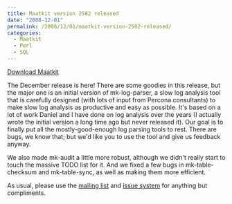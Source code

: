 ```yaml
---
title: Maatkit version 2582 released
date: "2008-12-01"
permalink: /2008/12/01/maatkit-version-2582-released/
categories:
  - Maatkit
  - Perl
  - SQL
---
```

<p class="download">
  <a href="http://code.google.com/p/maatkit/">Download Maatkit</a>
</p>

The December release is here! There are some goodies in this release, but the major one is an initial version of mk-log-parser, a slow log analysis tool that is carefully designed (with lots of input from Percona consultants) to make slow log analysis as productive and easy as possible. It's based on a lot of work Daniel and I have done on log analysis over the years (I actually wrote the initial version a long time ago but never released it). Our goal is to finally put all the mostly-good-enough log parsing tools to rest. There are bugs, we know that; but we'd like you to use the tool and give us feedback anyway.

We also made mk-audit a little more robust, although we didn't really start to touch the massive TODO list for it. And we fixed a few bugs in mk-table-checksum and mk-table-sync, as well as making them more efficient.

As usual, please use the [mailing list][1] and [issue system][2] for anything but compliments.

 [1]: http://groups.google.com/group/maatkit-discuss
 [2]: http://code.google.com/p/maatkit/issues/list
